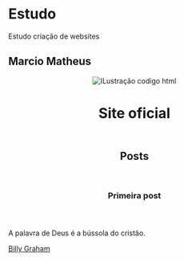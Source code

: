 # Estudo
Estudo criação de websites
<DOCTYPE html>
  <html>
<body> 
  <h2> Marcio Matheus </h2>
  
  
  
  <header>
  <img acr="https://www.tutoriart.com.br/wp-content/uploads/2012/02/code-code-editor-coding-computer-data-developing-1366450-pxhere.com_-768x512.jpg" alt="ILustração codigo html">
  <h1>Site oficial</h1>
  </header>
  
  <section>
  <header>
    <h2>Posts</h2>
  </header>
  <article>
    <header>
      <h3> Primeira post </h3>
    </header>
    <p>
      A palavra de Deus é a bússola do cristão.
   
<a href="https://www.pensador.com/autor/billy_graham/" target="-blank">Billy Graham</a>
    </p>
  </article>
  </section>
  <footer></footer>
</body>
</html>
